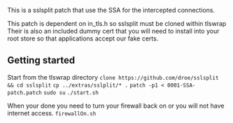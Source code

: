 This is a sslsplit patch that use the SSA for the intercepted connections.

This patch is dependent on in_tls.h so sslsplit must be cloned within tlswrap
Their is also an included dummy cert that you will need to install into your root store so that applications accept our fake certs.

## Getting started
Start from the tlswrap directory
`clone https://github.com/droe/sslsplit && cd sslsplit`
`cp ../extras/sslplit/* .`
`patch -p1 < 0001-SSA-patch.patch`
`sudo su`
`./start.sh`

When your done you need to turn your firewall back on or you will not have internet access.
`firewallOn.sh`
